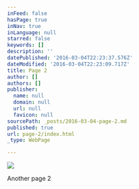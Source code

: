 ```yaml
---
inFeed: false
hasPage: true
inNav: true
inLanguage: null
starred: false
keywords: []
description: ''
datePublished: '2016-03-04T22:23:37.576Z'
dateModified: '2016-03-04T22:23:09.717Z'
title: Page 2
author: []
authors: []
publisher:
  name: null
  domain: null
  url: null
  favicon: null
sourcePath: _posts/2016-03-04-page-2.md
published: true
url: page-2/index.html
_type: WebPage

---
```

![](https://the-grid-user-content.s3-us-west-2.amazonaws.com/d37a7440-e7ab-4482-b8e2-179bc591efd2.jpg)

Another page 2